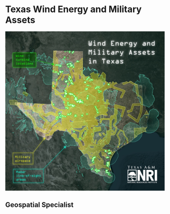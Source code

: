 # Texas Wind Energy and Military Assets
 ![Texas Wind Map](https://github.com/garrett-w-powers/portfolio/blob/main/MTR%20map_edit.jpg)
## Geospatial Specialist
